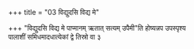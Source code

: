 +++
title = "03 विद्युदसि विद्य मे"

+++
"विद्युदसि विद्य मे पाप्मानम् ऋतात् सत्यम् उपैमी"ति होष्यन्नप उपस्पृश्य  
पालाशीं समिधमादधात्येकां द्वे तिस्रो वा ३   
